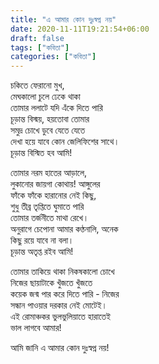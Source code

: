```yaml
---
title: "এ আমার কোন দুঃস্বপ্ন নয়"
date: 2020-11-11T19:21:54+06:00
draft: false
tags: ["কবিতা"]
categories: ["কবিতা"]
---
```


চকিতে ফেরানো মুখ,  
মেঘকালো চুলে ঢেকে থাকা  
তোমার ললাটে যদি এঁকে দিতে পারি  
চূড়ান্ত বিস্ময়, হয়তোবা তোমার  
সমুদ্র চোখে ডুবে যেতে যেতে  
দেখা হয়ে যাবে কোন জেলিফিশের সাথে।  
চূড়ান্ত বিস্মিত হব আমি!  

তোমার নরম হাতের আড়ালে,  
লুকানোর জায়গা কোথায়! আঙ্গুলের  
ফাঁকে ফাঁকে হারানোর নেই কিছু,  
শুধু তীব্র তৃপ্তিতে ঘুমাতে পারি  
তোমার তর্জনীতে মাথা রেখে।  
অনুরাগে চেপোনা আমার কণ্ঠনালি, অনেক  
কিছু রয়ে যাবে না বলা।  
চূড়ান্ত অতৃপ্ত রইব আমি!  

তোমার তাকিয়ে থাকা নিকষকালো চোখে  
নিজের ছায়াটাকে খুঁজতে খুঁজতে  
কয়েক জন্ম পার করে দিতে পারি - নিজের  
সন্ধান পাওয়ার দরকার নেই মোটেই।  
এই রোমাঞ্চকর ভুলভুলিয়াতে হারাতেই  
ভাল লাগবে আমার!  

আমি জানি এ আমার কোন দুঃস্বপ্ন নয়!  
